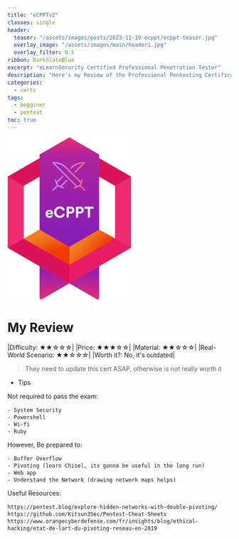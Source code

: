 ```yaml
---
title: "eCPPTv2"
classes: single
header:  
  teaser: "/assets/images/posts/2023-11-19-ecppt/ecppt-teaser.jpg"
  overlay_image: "/assets/images/main/header1.jpg"
  overlay_filter: 0.5  
ribbon: DarkSlateBlue
excerpt: "eLearnSecurity Certified Professional Penetration Tester"
description: "Here's my Review of the Professional Pentesting Certification by INE"
categories:
  - certs
tags:
  - begginer
  - pentest
toc: true
---
```


![Alt text](/assets/images/posts/2023-11-19-ecppt/eCPPT-1.webp)

# My Review

|Difficulty: ★★☆☆☆|
|Price: ★★★☆☆|
|Material: ★★☆☆☆|
|Real-World Scenario: ★★☆☆☆|
|Worth it?: No, it's outdated|

> They need to update this cert ASAP, otherwise is not really worth it


- Tips

Not required to pass the exam:
```
- System Security
- Powershell
- Wi-fi
- Ruby
```

However, Be prepared to: 
```
- Buffer Overflow
- Pivoting (learn Chisel, its gonna be useful in the long run)
- Web app
- Understand the Network (drawing network maps helps)
```

Useful Resources:
```
https://pentest.blog/explore-hidden-networks-with-double-pivoting/
https://github.com/Kitsun3Sec/Pentest-Cheat-Sheets
https://www.orangecyberdefense.com/fr/insights/blog/ethical-hacking/etat-de-lart-du-pivoting-reseau-en-2019 
```
